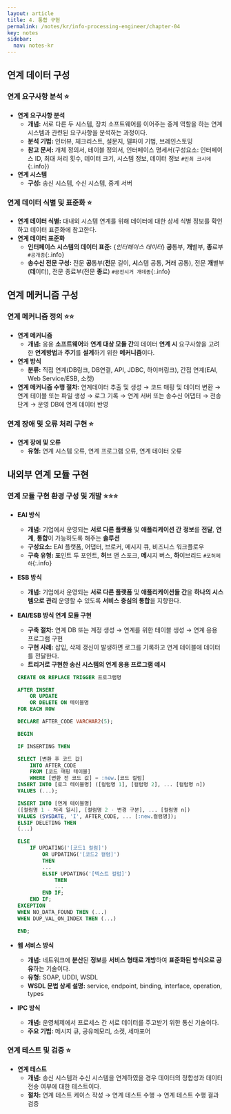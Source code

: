 ```yaml
---
layout: article
title: 4. 통합 구현
permalink: /notes/kr/info-processing-engineer/chapter-04
key: notes
sidebar:
  nav: notes-kr
---
```


## 연계 데이터 구성
### 연계 요구사항 분석 :star:
* **연계 요구사항 분석**
    - **개념:** 서로 다른 두 시스템, 장치 소프트웨어를 이어주는 중계 역할을 하는 연계 시스템과 관련된 요구사항을 분석하는 과정이다.
    - **분석 기법:** 인터뷰, 체크리스트, 설문지, 델파이 기법, 브레인스토밍
    - **참고 문서:** 개체 정의서, 테이블 정의서, 인터페이스 명세서(구성요소: 인터페이스 ID, 최대 처리 횟수, 데이터 크기, 시스템 정보, 데이터 정보 `#인최 크시데`{:.info})
* **연계 시스템**
    - **구성:** 송신 시스템, 수신 시스템, 중계 서버

### 연계 데이터 식별 및 표준화 :star:
* **연계 데이터 식별:** 대내외 시스템 연계를 위해 데이터에 대한 상세 식별 정보를 확인하고 데이터 표준화에 참고한다.
* **연계 데이터 표준화**
    - **인터페이스 시스템의 데이터 표준:** {*인터페이스 데이터*} **공**통부, **개**별부, **종**료부 `#공개종`{:.info}
    - **송수신 전문 구성:** 전문 **공**통부(**전**문 길이, **시**스템 공통, **거**래 공통), 전문 **개**별부(**데**이터), 전문 종료부(전문 **종**료) `#공전시거 개데종`{:.info}

## 연계 메커니즘 구성
### 연계 메커니즘 정의 :star::star:
* **연계 메커니즘**
    - **개념:** 응용 **소프트웨어**와 **연계 대상 모듈 간**의 데이터 **연계 시** 요구사항을 고려한 **연계방법**과 **주기**를 **설계**하기 위한 **메커니즘**이다.
* **연계 방식**
    - **분류:** 직접 연계(DB링크, DB연결, API, JDBC, 하이퍼링크), 간접 연계(EAI, Web Service/ESB, 소켓)
* **연계 메커니즘 수행 절차:** 연계데이터 추출 및 생성 → 코드 매핑 및 데이터 변환 → 연계 테이블 또는 파일 생성 → 로그 기록 → 연계 서버 또는 송수신 어댑터 → 전송 단계 → 운영 DB에 연계 데이터 반영

### 연계 장애 및 오류 처리 구현 :star:
* **연계 장애 및 오류**
    - **유형:** 연계 시스템 오류, 연계 프로그램 오류, 연계 데이터 오류

## 내외부 연계 모듈 구현
### 연계 모듈 구현 환경 구성 및 개발 :star::star::star:
* **EAI 방식**
    - **개념:** 기업에서 운영되는 **서로 다른 플랫폼** 및 **애플리케이션 간** **정보**를 **전달**, **연계**, **통합**이 가능하도록 해주는 **솔루션**
    - **구성요소:** EAI 플랫폼, 어댑터, 브로커, 메시지 큐, 비즈니스 워크플로우
    - **구축 유형:** **포**인트 투 포인트, **허**브 앤 스포크, **메**시지 버스, **하**이브리드 `#포허메하`{:.info}
* **ESB 방식**
    - **개념:** 기업에서 운영되는 **서로 다른 플랫폼** 및 **애플리케이션들 간**을 **하나의 시스템으로 관리** 운영할 수 있도록 **서비스 중심의 통합**을 지향한다.
* **EAI/ESB 방식 연계 모듈 구현**
    - **구축 절차:** 연계 DB 또는 계정 생성 → 연계를 위한 테이블 생성 → 연계 응용 프로그램 구현
    - **구현 사례:** 삽입, 삭제 갱신이 발생하면 로그를 기록하고 연계 테이블에 데이터를 전달한다.
    - **트리거로 구현한 송신 시스템의 연계 응용 프로그램 예시**

    ```sql
    CREATE OR REPLACE TRIGGER 프로그램명
    
    AFTER INSERT
    	OR UPDATE
    	OR DELETE ON 테이블명
    FOR EACH ROW
    
    DECLARE AFTER_CODE VARCHAR2(5);
    
    BEGIN
    
    IF INSERTING THEN
    
    SELECT [변환 후 코드 값]
    	INTO AFTER_CODE
    	FROM [코드 매핑 테이블]
    	WHERE [변환 전 코드 값] = :new.[코드 컬럼]
    INSERT INTO [로그 테이블명] ([컬럼명 1], [컬럼명 2], ... [컬럼명 n])
    VALUES (...);
    
    INSERT INTO [연계 테이블명]
    ([컬럼명 1 - 처리 일시], [컬럼명 2 - 변경 구분], ... [컬럼명 n])
    VALUES (SYSDATE, 'I', AFTER_CODE, ... [:new.컬럼명]);
    ELSIF DELETING THEN
    (...)
    
    ELSE
    	IF UPDATING('[코드1 컬럼]')
    		OR UPDATING('[코드2 컬럼]')
    		THEN
    		...
    		ELSIF UPDATING('[텍스트 컬럼]')
    			THEN
    			...
    		END IF;
    	END IF;
    EXCEPTION
    WHEN NO_DATA_FOUND THEN (...)
    WHEN DUP_VAL_ON_INDEX THEN (...)
    
    END;
    ```
* **웹 서비스 방식**
    - **개념:** 네트워크에 **분산**된 **정보**를 **서비스 형태로 개방**하여 **표준화된 방식으로 공유**하는 기술이다.
    - **유형:** SOAP, UDDI, WSDL
    - **WSDL 문법 상세 설명:** service, endpoint, binding, interface, operation, types
* **IPC 방식**
    - **개념:** 운영체제에서 프로세스 간 서로 데이터를 주고받기 위한 통신 기술이다.
    - **주요 기법:** 메시지 큐, 공유메모리, 소켓, 세마포어

### 연계 테스트 및 검증 :star:
* **연계 테스트**
    - **개념:** 송신 시스템과 수신 시스템을 연계하였을 경우 데이터의 정합성과 데이터 전송 여부에 대한 테스트이다.
    - **절차:** 연계 테스트 케이스 작성 → 연계 테스트 수행 → 연계 테스트 수행 결과 검증